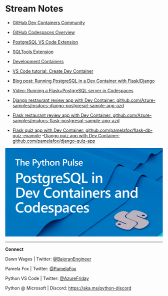 # Stream Notes


- [GitHub Dev Containers Community](https://github.com/devcontainers)
- [GitHub Codespaces Overview](https://docs.github.com/en/codespaces/overview)
- [PostgreSQL VS Code Extension](https://marketplace.visualstudio.com/items?itemName=ms-ossdata.vscode-postgresql)
- [SQLTools Extension](https://marketplace.visualstudio.com/items?itemName=mtxr.sqltools)

- [Development Containers](https://containers.dev/)
- [VS Code tutorial: Create Dev Container](https://code.visualstudio.com/docs/devcontainers/create-dev-container)
- [Blog post: Running PostgreSQL in a Dev Container with Flask/Django](http://blog.pamelafox.org/2022/11/running-postgresql-in-devcontainer-with.html)
- [Video: Running a Flask+PostgreSQL server in Codespaces](https://www.youtube.com/watch?v=vEtR5qsXfZE)
- [Django restaurant review app with Dev Container: github.com/Azure-samples/msdocs-django-postgresql-sample-app-azd](https://github.com/Azure-samples/msdocs-django-postgresql-sample-app-azd)
- [Flask restaurant review app with Dev Container: github.com/Azure-samples/msdocs-flask-postgresql-sample-app-azd](https://github.com/Azure-samples/msdocs-flask-postgresql-sample-app-azd)
- [Flask quiz app with Dev Container: github.com/pamelafox/flask-db-quiz-example](https://github.com/pamelafox/flask-db-quiz-example)
-[Django quiz app with Dev Container: github.com/pamelafox/django-quiz-app](https://github.com/pamelafox/django-quiz-app)

![The Python Pulse PostgreSQL in Dev Containers and Codespaces](python_pulse_001_pamelafox.png)

---

**Connect**

Dawn Wages | Twitter: [@BajoranEngineer](https://twitter.com/BajoranEngineer)

Pamela Fox | Twitter: [@PamelaFox](https://twitter.com/pamelafox)

Python VS Code | Twitter: [@AzureFriday](https://twitter.com/PythonVSCode)

Python @ Microsoft | Discord: https://aka.ms/python-discord
